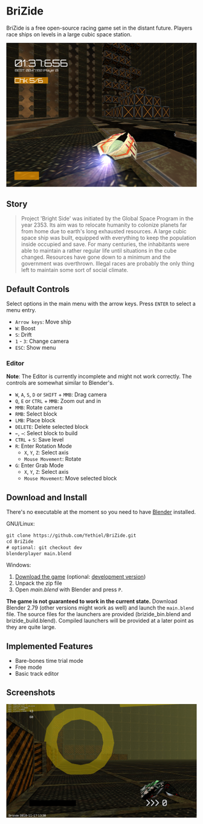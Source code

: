 # BriZide

BriZide is a free open-source racing game set in the distant future.
Players race ships on levels in a large cubic space station.

![](screenshots/flares.png)

## Story

> Project 'Bright Side' was initiated by the Global Space Program in the year 2353. Its aim was to relocate humanity to colonize planets far from home due to earth's long exhausted resources. A large cubic space ship was built, equipped with everything to keep the population inside occupied and save. For many centuries, the inhabitants were able to maintain a rather regular life until situations in the cube changed. Resources have gone down to a minimum and the government was overthrown. Illegal races are probably the only thing left to maintain some sort of social climate.

## Default Controls

Select options in the main menu with the arrow keys. Press `ENTER` to select a menu entry.

+ `Arrow keys`: Move ship
+ `W`: Boost
+ `S`: Drift
+ `1` - `3`: Change camera
+ `ESC`: Show menu

### Editor

**Note**: The Editor is currently incomplete and might not work correctly. The controls are somewhat similar to Blender's.

+ `W`, `A`, `S`, `D` or `SHIFT` + `MMB`: Drag camera
+ `Q`, `E` or `CTRL` + `MMB`: Zoom out and in
+ `MMB`: Rotate camera
+ `RMB`: Select block
+ `LMB`: Place block
+ `DELETE`: Delete selected block
+ `←`, `→`: Select block to build
+ `CTRL` + `S`: Save level
+ `R`: Enter Rotation Mode
    + `X`, `Y`, `Z`: Select axis
    + `Mouse Movement`: Rotate
+ `G`: Enter Grab Mode
    + `X`, `Y`, `Z`: Select axis
    + `Mouse Movement`: Move selected block

## Download and Install

There's no executable at the moment so you need to have [Blender](https://blender.org) installed.

GNU/Linux:

```
git clone https://github.com/Yethiel/BriZide.git
cd BriZide
# optional: git checkout dev
blenderplayer main.blend
```

Windows:

1. [Download the game](https://github.com/Yethiel/BriZide/archive/master.zip) (optional: [development version](https://github.com/Yethiel/BriZide/archive/dev.zip))
2. Unpack the zip file
3. Open _main.blend_ with Blender and press `P`.

**The game is not guaranteed to work in the current state.**
Download Blender 2.79 (other versions might work as well) and launch the `main.blend` file.
The source files for the launchers are provided (brizide_bin.blend and brizide_build.blend).
Compiled launchers will be provided at a later point as they are quite large.

## Implemented Features
+ Bare-bones time trial mode
+ Free mode
+ Basic track editor

## Screenshots
![](docs/screenshot-02.jpg)